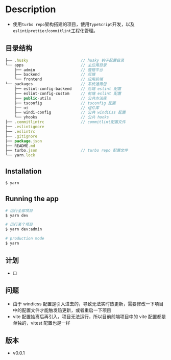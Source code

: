 # Description

- 使用`turbo repo`架构搭建的项目，使用`TypeScript`开发，以及`eslint`/`prettier`/`commitlint`工程化管理。

## 目录结构

```js
├── .husky                       // husky 钩子配置目录
└── apps                         // 主应用目录
    ├── admin                    // 管理平台
    ├── backend                  // 后端
    └── frontend                 // 应用前端
└── packages                     // 系统通用包
    ├── eslint-config-backend    // 后端 eslint 配置
    ├── eslint-config-custom     // 前端 eslint 配置
    ├── public-utils             // 公共方法库
    ├── tsconfig                 // tsconfig 配置
    ├── ui                       // 组件库
    ├── windi-config             // 公共 windiCss 配置
    └── yhooks                   // 公共 hooks
├── .commitlintrc                // commitlint配置文件
├── .eslintignore
├── .eslintrc
├── .gitignore
├── package.json
├── README.md
├── turbo.json                   // turbo repo 配置文件
└── yarn.lock
```

## Installation

```bash
$ yarn
```

## Running the app

```bash
# 运行全部项目
$ yarn dev

# 运行某个项目
$ yarn dev:admin

# production mode
$ yarn
```

## 计划

- [ ]

## 问题

- 由于 windicss 配置是引入进去的，导致无法实时热更新，需要修改一下项目中的配置文件才能触发热更新，或者重启一下项目
- vite 配置抽离后再引入，项目无法运行，所以目前前端项目中的 vite 配置都是单独的，vitest 配置也是一样

## 版本

- v0.0.1
